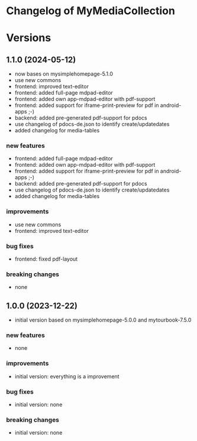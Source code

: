 # Changelog of MyMediaCollection
 
# Versions

## 1.1.0 (2024-05-12)
- now bases on mysimplehomepage-5.1.0
- use new commons
- frontend: improved text-editor
- frontend: added full-page mdpad-editor
- frontend: added own app-mdpad-editor with pdf-support
- frontend: added support for iframe-print-preview for pdf in android-apps ;-)
- backend: added pre-generated pdf-support for pdocs
- use changelog of pdocs-de.json to identify create/updatedates
- added changelog for media-tables

### new features
- frontend: added full-page mdpad-editor
- frontend: added own app-mdpad-editor with pdf-support
- frontend: added support for iframe-print-preview for pdf in android-apps ;-)
- backend: added pre-generated pdf-support for pdocs
- use changelog of pdocs-de.json to identify create/updatedates
- added changelog for media-tables

### improvements
- use new commons
- frontend: improved text-editor

### bug fixes
- frontend: fixed pdf-layout

### breaking changes
- none


## 1.0.0 (2023-12-22)
- initial version based on mysimplehomepage-5.0.0 and mytourbook-7.5.0

### new features
- none
 
### improvements
- initial version: everything is a improvement
 
### bug fixes
- initial version: none
 
### breaking changes
- initial version: none

